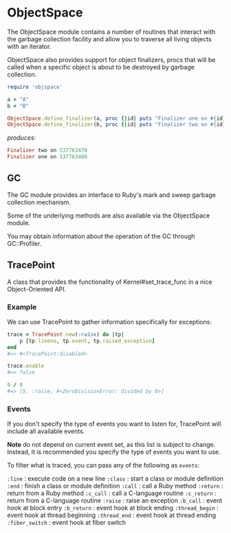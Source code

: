 # ObjectSpace

The ObjectSpace module contains a number of routines that interact with
the garbage collection facility and allow you to traverse all living
objects with an iterator.

ObjectSpace also provides support for object finalizers, procs that will
be called when a specific object is about to be destroyed by garbage
collection.


```ruby
require 'objspace'

a = "A"
b = "B"

ObjectSpace.define_finalizer(a, proc {|id| puts "Finalizer one on #{id}" })
ObjectSpace.define_finalizer(b, proc {|id| puts "Finalizer two on #{id}" })
```

*produces:*


```ruby
Finalizer two on 537763470
Finalizer one on 537763480
```



## GC

The GC module provides an interface to Ruby's mark and sweep garbage
collection mechanism.

Some of the underlying methods are also available via the ObjectSpace
module.

You may obtain information about the operation of the GC through
GC::Profiler.



## TracePoint

A class that provides the functionality of Kernel#set\_trace\_func in a
nice Object-Oriented API.

### Example

We can use TracePoint to gather information specifically for exceptions:


```ruby
trace = TracePoint.new(:raise) do |tp|
    p [tp.lineno, tp.event, tp.raised_exception]
end
#=> #<TracePoint:disabled>

trace.enable
#=> false

0 / 0
#=> [5, :raise, #<ZeroDivisionError: divided by 0>]
```

### Events

If you don't specify the type of events you want to listen for,
TracePoint will include all available events.

**Note** do not depend on current event set, as this list is subject to
change. Instead, it is recommended you specify the type of events you
want to use.

To filter what is traced, you can pass any of the following as
`events`\:

`:line`
: execute code on a new line `:class`
: start a class or module definition `:end`
: finish a class or module definition `:call`
: call a Ruby method `:return`
: return from a Ruby method `:c_call`
: call a C-language routine `:c_return`
: return from a C-language routine `:raise`
: raise an exception `:b_call`
: event hook at block entry `:b_return`
: event hook at block ending `:thread_begin`
: event hook at thread beginning `:thread_end`
: event hook at thread ending `:fiber_switch`
: event hook at fiber switch

